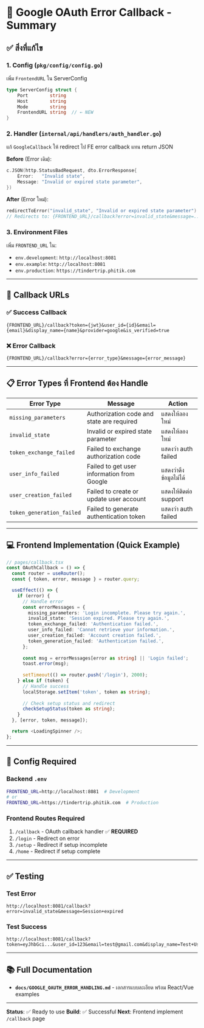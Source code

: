 # 🎉 Google OAuth Error Callback - Summary

## ✅ สิ่งที่แก้ไข

### 1. **Config** (`pkg/config/config.go`)
เพิ่ม `FrontendURL` ใน ServerConfig
```go
type ServerConfig struct {
    Port        string
    Host        string
    Mode        string
    FrontendURL string  // ← NEW
}
```

### 2. **Handler** (`internal/api/handlers/auth_handler.go`)
แก้ `GoogleCallback` ให้ redirect ไป FE error callback แทน return JSON

**Before** (Error เดิม):
```go
c.JSON(http.StatusBadRequest, dto.ErrorResponse{
    Error:   "Invalid state",
    Message: "Invalid or expired state parameter",
})
```

**After** (Error ใหม่):
```go
redirectToError("invalid_state", "Invalid or expired state parameter")
// Redirects to: {FRONTEND_URL}/callback?error=invalid_state&message=...
```

### 3. **Environment Files**
เพิ่ม `FRONTEND_URL` ใน:
- `env.development`: `http://localhost:8081`
- `env.example`: `http://localhost:8081`
- `env.production`: `https://tindertrip.phitik.com`

---

## 🔗 Callback URLs

### ✅ Success Callback
```
{FRONTEND_URL}/callback?token={jwt}&user_id={id}&email={email}&display_name={name}&provider=google&is_verified=true
```

### ❌ Error Callback
```
{FRONTEND_URL}/callback?error={error_type}&message={error_message}
```

---

## 📋 Error Types ที่ Frontend ต้อง Handle

| Error Type | Message | Action |
|-----------|---------|--------|
| `missing_parameters` | Authorization code and state are required | แสดงให้ลองใหม่ |
| `invalid_state` | Invalid or expired state parameter | แสดงให้ลองใหม่ |
| `token_exchange_failed` | Failed to exchange authorization code | แสดงว่า auth failed |
| `user_info_failed` | Failed to get user information from Google | แสดงว่าดึงข้อมูลไม่ได้ |
| `user_creation_failed` | Failed to create or update user account | แสดงให้ติดต่อ support |
| `token_generation_failed` | Failed to generate authentication token | แสดงว่า auth failed |

---

## 💻 Frontend Implementation (Quick Example)

```typescript
// pages/callback.tsx
const OAuthCallback = () => {
  const router = useRouter();
  const { token, error, message } = router.query;

  useEffect(() => {
    if (error) {
      // Handle error
      const errorMessages = {
        missing_parameters: 'Login incomplete. Please try again.',
        invalid_state: 'Session expired. Please try again.',
        token_exchange_failed: 'Authentication failed.',
        user_info_failed: 'Cannot retrieve your information.',
        user_creation_failed: 'Account creation failed.',
        token_generation_failed: 'Authentication failed.',
      };
      
      const msg = errorMessages[error as string] || 'Login failed';
      toast.error(msg);
      
      setTimeout(() => router.push('/login'), 2000);
    } else if (token) {
      // Handle success
      localStorage.setItem('token', token as string);
      
      // Check setup status and redirect
      checkSetupStatus(token as string);
    }
  }, [error, token, message]);

  return <LoadingSpinner />;
};
```

---

## 🔧 Config Required

### Backend `.env`
```bash
FRONTEND_URL=http://localhost:8081  # Development
# or
FRONTEND_URL=https://tindertrip.phitik.com  # Production
```

### Frontend Routes Required
1. `/callback` - OAuth callback handler ✅ **REQUIRED**
2. `/login` - Redirect on error
3. `/setup` - Redirect if setup incomplete
4. `/home` - Redirect if setup complete

---

## ✅ Testing

### Test Error
```
http://localhost:8081/callback?error=invalid_state&message=Session+expired
```

### Test Success
```
http://localhost:8081/callback?token=eyJhbGci...&user_id=123&email=test@gmail.com&display_name=Test+User&provider=google&is_verified=true
```

---

## 📚 Full Documentation
- **`docs/GOOGLE_OAUTH_ERROR_HANDLING.md`** - เอกสารแบบละเอียด พร้อม React/Vue examples

---

**Status**: ✅ Ready to use
**Build**: ✅ Successful
**Next**: Frontend implement `/callback` page

